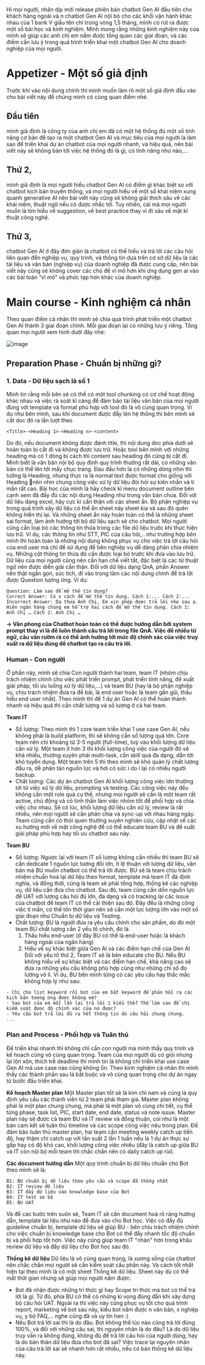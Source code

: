 Hi mọi người, nhân dịp mới release phiên bản chatbot Gen AI đầu tiên cho khách hàng ngoài và n chatbot Gen AI nội bộ cho các khối vận hành khác nhau của 1 bank V giấu tên chỉ trong vòng 1,5 tháng, mình có rút ra được một số bài học và kinh nghiệm. Mình mong rằng những kinh nghiệm này của mình sẽ giúp các anh chị em nắm được tổng quan các giai đoạn, và các điểm cần lưu ý trong quá trình triển khai một chatbot Gen AI cho doanh nghiệp của mọi người. 

# Appetizer - Một số giả định
Trước khi vào nội dung chính thì mình muốn làm rõ một số giả định đầu vào cho bài viết này để chúng mình có cùng quan điểm nhé.
## Đầu tiên
mình giả định là công ty của anh chị em đã có một hệ thống đủ một số tính năng cơ bản để tạo ra một chatbot Gen AI và mục tiêu của mọi người là làm sao để triển khai dự án chatbot của mọi người nhanh, và hiệu quả, nên bài viết này sẽ không bàn tới việc hệ thống đó là gì, có tính năng như nào,...
## Thứ 2,
mình giả định là mọi người hiểu chatbot Gen AI có điểm gì khác biệt so với chatbot kịch bản truyền thống, và mọi người hiểu về một số khái niệm xung quanh generative AI nên bài viết này cũng sẽ không giải thích sâu về các khái niệm, thuật ngữ nếu có được nhắc tới. Tuy nhiên, cái mà mọi người muốn là tìm hiểu về suggestion, về best practice thay vì đi sâu về mặt kĩ thuật công nghệ.
## Thứ 3,
chatbot Gen AI ở đây đơn giản là chatbot có thể hiểu và trả lời các câu hỏi liên quan đến nghiệp vụ, quy trình, và thông tin dựa trên cơ sở dữ liệu là các tài liệu và văn bản (nghiệp vụ) của doanh nghiệp đã được cung cấp, nên bài viết này cũng sẽ không cover các chủ đề vĩ mô hơn khi ứng dụng gen ai vào các bài toán “vĩ mô" và phức tạp hơn khác của doanh nghiệp.  

# Main course - Kinh nghiệm cá nhân
Theo quan điểm cá nhân thì mình sẽ chia quá trình phát triển một chatbot Gen AI thành 3 giai đoạn chính. Mỗi giai đoạn lại có những lưu ý riêng. Tổng quan mọi người xem hình dưới đây nhé:

![image](https://github.com/user-attachments/assets/7640997e-edec-4150-9b6c-6db6c2d77686)



## Preparation Phase - Chuẩn bị những gì?

### 1. Data - Dữ liệu sạch là số 1
Mình tin rằng mỗi bên sẽ có thể có một tool chunking có cơ chế hoạt động khác nhau và việc rà soát kĩ càng để đảm bảo tài liệu văn bản của mọi người đúng với template và format phù hợp với tool đó là vô cùng quan trọng.
Ví dụ như bên mình, sau khi document được đẩy lên hệ thống thì bên mình sẽ cắt doc đó ra lần lượt theo 
```
<Title>-<Heading 1>-<Heading n>-<content>
``` 
Do đó, nếu document không được đánh title, thì nội dung doc phía dưới sẽ hoàn toàn bị cắt đi và không được lưu trữ. Hoặc tool bên mình với những heading mà có 1 dòng bị cách thì content sau heading đó cũng bị cắt đi. Mình biết là văn bản nội bộ quy định quy trình thường rất dài, có những văn bản có thể lên tới mấy chục trang. Đau đầu hơn là có những dòng nhìn thì tưởng là Heading, nhưng thực ra là normal text được format cho giống với Heading 🙁nên nhìn chung công việc xử lý dữ liệu đòi hỏi sự kiên nhẫn và tỉ mẩn rất cao. 
Bài học của mình là hãy check kĩ menu document outline bên cạnh xem đã đầy đủ các nội dung Heading như trong văn bản chưa. 
Đối với dữ liệu dạng excel, hãy cực kì cẩn thận với các sheet ẩn. Bộ phận nghiệp vụ trong quá trình xây dữ liệu có thể ẩn sheet này sheet kia và sau đó quên không hiển thị lại. Và những sheet ẩn này hoàn toàn có thể là những sheet sai format, làm ảnh hưởng tới bộ dữ liệu sạch sẽ cho chatbot. 
Mọi người cũng cần loại bỏ các thông tin thừa trong các file dữ liệu trước khi thực hiện lưu trữ. Ví dụ, các thông tin như STT, PIC của câu hỏi,.. như trường hợp bên mình thì hoàn toàn là những nội dung không phục vụ cho việc trả lời câu hỏi của end user mà chỉ để sử dụng để bên nghiệp vụ dễ dàng phân chia nhiệm vụ. Những cột thông tin thừa đó cần được loại bỏ trước khi đưa vào lưu trữ.
Dữ liệu của mọi người cũng nên cần hạn chế viết tắt, đặc biệt là các từ thuật ngữ nên được diễn giải cẩn thận. Đối với dữ liệu dạng QnA, phần Answer nên thật ngắn gọn, súc tích, đi vào trọng tâm các nội dung chính để trả lời được Question tương ứng. Ví dụ: 

```
Question: Làm sao để mở thẻ tín dụng?
Correct Answer: Có x cách để mở thẻ tín dụng. Cách 1:... Cách 2:...
Incorrect Answer: Dạ thưa Anh Chị, Em xin phép được trả lời như sau ạ. Hiện ngân hàng chúng em hỗ trợ hai cách để mở thẻ tín dụng. Cách 1: Anh Chị … Cách 2: Anh Chị …
```
**→ Văn phong của Chatbot hoàn toàn có thể được hướng dẫn bởi system prompt thay vì là để luôn thành câu trả lời trong file QnA. Việc để nhiều từ ngữ, câu văn rườm rà có thể ảnh hưởng tới mức độ chính xác của việc truy xuất ra dữ liệu đúng để chatbot tạo ra câu trả lời.** 

### Human - Con người 
Ở phần này, mình sẽ chia Con người thành hai team, team IT (nhóm chịu trách nhiệm chính cho việc phát triển prompt, phát triển tính năng, đề xuất giải pháp, tối ưu luồng xử lý dữ liệu,...) và team BU (hay là bộ phận nghiệp vụ, chịu trách nhiệm đưa ra đề bài, là end user hoặc là team gần gũi, thấu hiểu end user nhất). 
Theo mình thì để 1 dự án Gen AI có thể hoàn thành nhanh và hiệu quả thì cần chất lượng và số lượng ở cả hai team.

**Team IT** 

- Số lượng: Theo mình thì 1 core team triển khai 1 use case Gen AI, nếu không phải là build platform, thì sẽ không cần số lượng quá lớn. Core team nên chỉ khoảng từ 3-5 người (full-time), tuỳ vào khối lượng dữ liệu cần xử lý. Một team ít hơn 3 thì khối lượng công việc của người đó sẽ khá nhiều, thường xuyên phải multi-task, cần skill quá đa dạng, dẫn tới khó tuyển dụng. Một team trên 5 thì theo mình sẽ khó quản lý chất lượng đầu ra, dễ phân tán nguồn lực và hơi có sức ì do ỉ lại có nhiều người backup.
- Chất lượng: Các dự án chatbot Gen AI khối lượng công việc lớn thường tới từ việc xử lý dữ liệu, prompting và testing. Các công việc này đều không cần một role quá cụ thể, nhưng mọi người sẽ cần là một team rất active, chủ động và có tinh thần làm việc nhóm tốt để phối hợp và chia việc cho nhau. Sẽ có lúc, khối lượng dữ liệu cần xử lý, review là rất nhiều, nên mọi người sẽ cần phân chia và sync-up với nhau hàng ngày. Team cũng cần có thói quen thường xuyên nghiên cứu, cập nhật về các xu hướng mới về mặt công nghệ để có thể educate team BU và đề xuất giải pháp phù hợp hay tối ưu chatbot sau này.

**Team BU**

- Số lượng: Ngược lại với team IT số lượng không cần nhiều thì team BU sẽ cần dedicate 1 nguồn lực tương đối lớn, tỉ lệ thuận với lượng dữ liệu, văn bản mà BU muốn chatbot có thể trả lời được. BU sẽ là team chịu trách nhiệm chuẩn hoá lại dữ liệu theo format, template mà team IT đã định nghĩa, và đồng thời, cũng là team sẽ phải tổng hợp, thống kê các nghiệp vụ, dữ liệu cần đưa cho chatbot. Sau đó, team cũng cần dồn nguồn lực để UAT với lượng câu hỏi đủ lớn, đa dạng và có tracking lại các issue của chatbot để team IT có thể cải thiện sau đó. Đây đều là những công việc tỉ mẩn, có thể tốn thời gian nên sẽ cần một lực lượng lớn vào một số giai đoạn như Chuẩn bị dữ liệu và Testing.
- Chất lượng: BU là người đưa ra yêu cầu chính cho sản phẩm, do đó một team BU chất lượng cần 2 yếu tố chính, đó là
  1. Thấu hiểu end-user (ở đây BU có thể là end-user hoặc là khách hàng ngoài của ngân hàng)
  2. Hiểu về sự khác biệt giữa Gen AI và các điểm hạn chế của Gen AI
Đối với yếu tố thứ 2, Team IT sẽ là bên educate cho BU. Nếu BU không hiểu về sự khác biệt và các điểm hạn chế, khả năng cao sẽ đưa ra những yêu cầu không phù hợp cũng như những chỉ số đo lường vô lí. Ví dụ, BU bên mình từng có các yêu cầu hay thắc mắc không hợp lý như sau:
```
- Chị cho list keyword rồi bot của em bắt keyword để phản hồi ra các kịch bản tương ứng được không em?
- Sao bot của em mỗi lần lại trả lời 1 kiểu thế? Thế làm sao để chị kiểm soát được độ chính xác của nó được?
- Yêu cầu bot trả lời đủ ra hết thông tin dù câu hỏi chung chung.
...
``` 

### Plan and Process - Phối hợp và Tuân thủ
Để triển khai nhanh thì không chỉ cần con người mà mình thấy quy trình và kế hoạch cũng vô cùng quan trọng. Team của mọi người dù có giỏi nhưng lại lộn xộn, thích trễ deadline thì mình tin là không chỉ triển khai use case Gen AI mà use case nào cũng không ổn. Theo kinh nghiệm cá nhân thì mình thấy các thành phần sau là bắt buộc và vô cùng quan trọng cho dự án ngay từ bước đầu triển khai.

**Kế hoạch Master plan**
Một Master plan tốt sẽ là kim chỉ nam và cũng là quy định yêu cầu các thành viên từ 2 team phải tham gia. Master plan không phải là một plan chung chung, mà phải là một plan vô cùng chi tiết, cụ thể từng phase, task list, PIC, start date, end date, status và note issue. Master plan này sẽ được cả team BU và IT review và đồng thuận, coi như là một bản cam kết sẽ tuân thủ timeline và các scope công việc nêu trong plan. 
Để đảm bảo tuân thủ master plan, hai team cần meeting weekly catch up tiến độ, hay thậm chí catch up với tần suất 2 lần 1 tuần nếu là 1 dự án thực sự gấp hay có độ khó cao, khối lượng công việc nhiều (đây là catch up giữa BU và IT còn nội bộ mỗi team thì chắc chắn nên có daily catch up rùi). 

**Các document hướng dẫn**
Một quy trình chuẩn bị dữ liệu chuẩn cho Bot theo mình sẽ là:
```
B1: BU chuẩn bị dữ liệu theo yêu cầu và scope đã thống nhất
B2: IT review dữ liệu
B3: IT đẩy dữ liệu vào knowledge base của Bot
B4: IT test sơ bộ
B5: BU UAT
```
 
Và để các bước trên suôn sẻ, Team IT sẽ cần document hoá rõ ràng hướng dẫn, template tài liệu như nào để đưa vào cho Bot học. Việc có đầy đủ guideline chuẩn bị, template dữ liệu sẽ giúp BU - bên chịu trách nhiệm chính cho việc chuẩn bị knowledge base cho Bot có thể đẩy nhanh tốc độ chuẩn bị và phối hợp tốt hơn. Việc này cũng giúp team IT "nhàn" hơn trong khâu review dữ liệu và đẩy dữ liệu cho Bot học sau đó. 

**Thống kê dữ liệu**
Dữ liệu là vô cùng quan trọng, là xương sống của chatbot nên chắc chắn mọi người sẽ cần kiểm soát cấu phần này. Và cách tốt nhất hiện tại theo mình là có một sheet Thống kê dữ liệu. Sheet này dù có thể mất thời gian nhưng sẽ giúp mọi người nắm được:

- Bot đã nhận được những tri thức gì hay Scope tri thức mà bot có thể trả lời là gì. Từ đó, phía BU có thể có những kì vọng đúng đẵn khi xây dựng bộ câu hỏi UAT. Ngoài ra thì việc này cũng phục vụ tốt cho quá trình report, marketing về bot sau này, kiểu bot nắm được n văn bản, x nghiệp vụ, y bộ FAQ,... nghe cũng đã và uy tín hen :)
- Nếu Bot trả lời sai thì là do đâu. Bot không thể lúc nào cũng trả lời đúng 100%, và đối với những câu sai, thì nguyên nhân là do đâu? Là do dữ liệu truy vấn ra không đúng, không đủ để trả lời câu hỏi của người dùng, hay là do bản thân dữ liệu đưa cho bot đã sai? Việc trace lại nguyên nhân của câu trả lời sai sẽ nhanh hơn rất nhiều, nếu có bản thống kê dữ liệu này.
 
